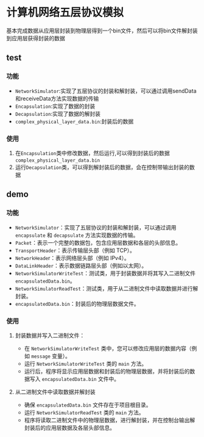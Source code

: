 # 计算机网络五层协议模拟

基本完成数据从应用层封装到物理层得到一个bin文件，然后可以将bin文件解封装到应用层获得封装的数据

## test

### 功能

- `NetworkSimulator`:实现了五层协议的封装和解封装，可以通过调用sendData和receiveData方法实现数据的传输
- `Encapsulation`:实现了数据的封装
- `Decapsulation`:实现了数据的解封装
- `complex_physical_layer_data.bin`:封装后的数据

### 使用

1. 在`Encapsulation`类中修改数据，然后运行,可以得到封装后的数据`complex_physical_layer_data.bin`
2. 运行`Decapsulation`类，可以得到解封装后的数据，会在控制带输出封装的数据

## demo

### 功能

- `NetworkSimulator`：实现了五层协议的封装和解封装，可以通过调用 `encapsulate` 和 `decapsulate` 方法实现数据的传输。
- `Packet`：表示一个完整的数据包，包含应用层数据和各层的头部信息。
- `TransportHeader`：表示传输层头部（例如 TCP）。
- `NetworkHeade`r：表示网络层头部（例如 IPv4）。
- `DataLinkHeader`：表示数据链路层头部（例如以太网）。
- `NetworkSimulatorWriteTest`：测试类，用于封装数据并将其写入二进制文件 `encapsulatedData.bin`。
- `NetworkSimulatorReadTest`：测试类，用于从二进制文件中读取数据并进行解封装。
- `encapsulatedData.bin`：封装后的物理层数据文件。

### 使用

1. 封装数据并写入二进制文件：
   - 在 `NetworkSimulatorWriteTest` 类中，您可以修改应用层的数据内容（例如 `message` 变量）。
   - 运行 `NetworkSimulatorWriteTest` 类的 `main` 方法。
   - 运行后，程序将显示应用层数据和封装后的物理层数据，并将封装后的数据写入 `encapsulatedData.bin` 文件中。

2. 从二进制文件中读取数据并解封装
   - 确保 `encapsulatedData.bin` 文件存在于项目根目录。
   - 运行 `NetworkSimulatorReadTest` 类的 `main` 方法。
   - 程序将读取二进制文件中的物理层数据，进行解封装，并在控制台输出解封装后的应用层数据及各层头部信息。